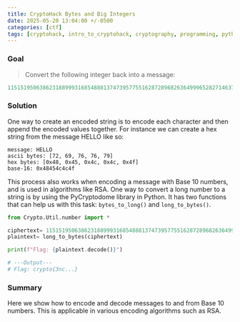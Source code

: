 ```yaml
---
title: CryptoHack Bytes and Big Integers
date: 2025-05-20 13:04:00 +/-0500
categories: [ctf]
tags: [cryptohack, intro_to_cryptohack, cryptography, programming, python]     
---
```


### Goal
> Convert the following integer back into a message:
```python
11515195063862318899931685488813747395775516287289682636499965282714637259206269
```

### Solution
One way to create an encoded string is to encode each character and then append the encoded values together.  For instance we can create a hex string from the message HELLO like so:
```
message: HELLO  
ascii bytes: [72, 69, 76, 76, 79]  
hex bytes: [0x48, 0x45, 0x4c, 0x4c, 0x4f]  
base-16: 0x48454c4c4f
```

This process also works when encoding a message with Base 10 numbers, and is used in algorithms like RSA. One way to convert a long number to a string is by using the PyCryptodome library in Python. It has two functions that can help us with this task: `bytes_to_long()` and `long_to_bytes()`. 
```python
from Crypto.Util.number import *

ciphertext= 11515195063862318899931685488813747395775516287289682636499965282714637259206269
plaintext= long_to_bytes(ciphertext)

print(f"Flag: {plaintext.decode()}")

# ---Output---
# Flag: crypto{3nc...}
```

### Summary
Here we show how to encode and decode messages to and from Base 10 numbers. This is applicable in various encoding algorithms such as RSA. 
